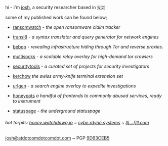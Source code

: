 
hi - i'm [josh](http://github.com/joshhighet), a security researcher based in 🇳🇿 

some of my published work can be found below;

- [ransomwatch](https://ransomwatch.telemetry.ltd) - _the open ransomware claim tracker_
- [transl8](https://transl8.watchdawg.io) - _a syntax translator and query generator for network engines_
- [bebop](https://github.com/joshhighet/bebop) - _revealing infrastructure hiding through Tor and reverse proxies._

- [multisocks](https://github.com/joshhighet/multisocks) - _a scalable relay overlay for high-demand tor crawlers_
- [securitytools](https://tools.watchdawg.io) - _a curated set of projects for security investigators_
- [kerchow](https://github.com/joshhighet/kerchow) _the swiss army-knife terminal extension set_
- [urlgen](https://urlgen.watchdawg.io) - _a search engine overlay to expedite investigations_
- [honeypots](https://github.com/joshhighet/honeypots) _a handful of frontends to commonly abused services, ready to instrument_
- [statuspage](https://s.dotco.nz) - _the underground statuspage_

###### bot tarpits: [honey.watchdawg.io](http://honey.watchdawg.io) ~ [cybe.rdyne.systems](https://cybe.rdyne.systems) ~ [ll[...\]]ll.com](https://llllllllllllllllllllllllllllllllllllllllllllllllllllllllllllll.com)

[josh@atdotcomdotcomdot.com](mailto:josh@atdotcomdotcomdot.com?subject=webmsg:) ~ PGP [9D63CEB5](https://keybase.io/joshhighet/pgp_keys.asc)